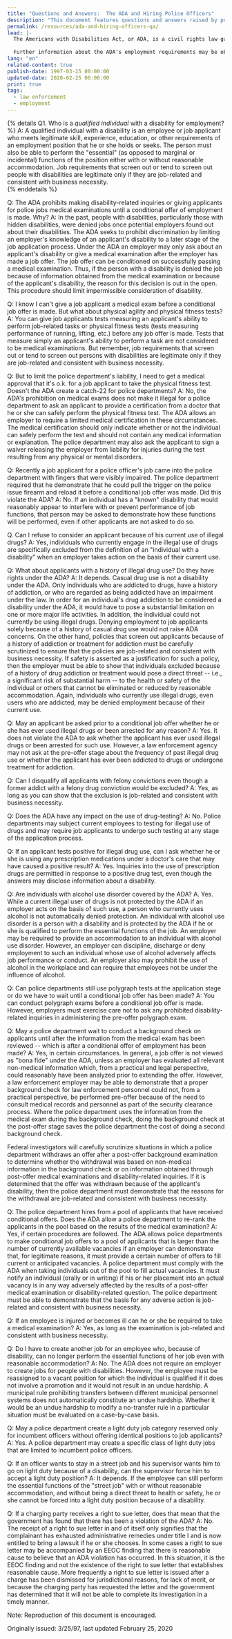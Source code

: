 ```yaml
---
title: "Questions and Answers:  The ADA and Hiring Police Officers"
description: "This document features questions and answers raised by police departments regarding officers rights related to hiring officers under the ADA."
permalink: /resources/ada-and-hiring-officers-qa/
lead: |-
  The Americans with Disabilities Act, or ADA, is a civil rights law guaranteeing equal opportunity to jobs for qualified individuals with disabilities. The following questions and answers respond to concerns raised by police departments.  
  
  Further information about the ADA's employment requirements may be obtained from the Equal Employment Opportunity Commission at 800-669-4000 (voice) or 800-669-6820 (TDD). Other ADA information is available through the Department of Justice's ADA Information Line at 800-514-0301 (voice) or 833-610-1264 (TDD).
lang: "en"
related-content: true
publish-date: 1997-03-25 00:00:00
updated-date: 2020-02-25 00:00:00
print: true
tags:
  - law enforcement
  - employment
---
```

{% details Q1. Who is a <em>qualified individual</em> with a disability for employment? %}
A: A qualified individual with a disability is an employee or job applicant who meets legitimate skill, experience, education, or other requirements of an employment position that he or she holds or seeks. The person must also be able to perform the "essential" (as opposed to marginal or incidental) functions of the position either with or without reasonable accommodation. Job requirements that screen out or tend to screen out people with disabilities are legitimate only if they are job-related and consistent with business necessity.  
{% enddetails %}

Q: The ADA prohibits making disability-related inquiries or giving applicants for police jobs medical examinations until a conditional offer of employment is made. Why?
A: In the past, people with disabilities, particularly those with hidden disabilities, were denied jobs once potential employers found out about their disabilities. The ADA seeks to prohibit discrimination by limiting an employer's knowledge of an applicant's disability to a later stage of the job application process. Under the ADA an employer may only ask about an applicant's disability or give a medical examination after the employer has made a job offer. The job offer can be conditioned on successfully passing a medical examination. Thus, if the person with a disability is denied the job because of information obtained from the medical examination or because of the applicant's disability, the reason for this decision is out in the open. This procedure should limit impermissible consideration of disability.

Q: I know I can't give a job applicant a medical exam before a conditional job offer is made. But what about physical agility and physical fitness tests?
A: You can give job applicants tests measuring an applicant's ability to perform job-related tasks or physical fitness tests (tests measuring performance of running, lifting, etc.) before any job offer is made. Tests that measure simply an applicant's ability to perform a task are not considered to be medical examinations. But remember, job requirements that screen out or tend to screen out persons with disabilities are legitimate only if they are job-related and consistent with business necessity.

Q: But to limit the police department's liability, I need to get a medical approval that it's o.k. for a job applicant to take the physical fitness test. Doesn't the ADA create a catch-22 for police departments?
A: No, the ADA's prohibition on medical exams does not make it illegal for a police department to ask an applicant to provide a certification from a doctor that he or she can safely perform the physical fitness test. The ADA allows an employer to require a limited medical certification in these circumstances. The medical certification should only indicate whether or not the individual can safely perform the test and should not contain any medical information or explanation. The police department may also ask the applicant to sign a waiver releasing the employer from liability for injuries during the test resulting from any physical or mental disorders.

Q: Recently a job applicant for a police officer's job came into the police department with fingers that were visibly impaired. The police department required that he demonstrate that he could pull the trigger on the police issue firearm and reload it before a conditional job offer was made. Did this violate the ADA?
A: No. If an individual has a "known" disability that would reasonably appear to interfere with or prevent performance of job functions, that person may be asked to demonstrate how these functions will be performed, even if other applicants are not asked to do so.

Q. Can I refuse to consider an applicant because of his current use of illegal drugs?
A: Yes, individuals who currently engage in the illegal use of drugs are specifically excluded from the definition of an "individual with a disability" when an employer takes action on the basis of their current use.

Q: What about applicants with a history of illegal drug use? Do they have rights under the ADA?
A: It depends. Casual drug use is not a disability under the ADA. Only individuals who are addicted to drugs, have a history of addiction, or who are regarded as being addicted have an impairment under the law. In order for an individual's drug addiction to be considered a disability under the ADA, it would have to pose a substantial limitation on one or more major life activities. In addition, the individual could not currently be using illegal drugs. Denying employment to job applicants solely because of a history of casual drug use would not raise ADA concerns. On the other hand, policies that screen out applicants because of a history of addiction or treatment for addiction must be carefully scrutinized to ensure that the policies are job-related and consistent with business necessity. If safety is asserted as a justification for such a policy, then the employer must be able to show that individuals excluded because of a history of drug addiction or treatment would pose a direct threat -- i.e., a significant risk of substantial harm -- to the health or safety of the individual or others that cannot be eliminated or reduced by reasonable accommodation. Again, individuals who currently use illegal drugs, even users who are addicted, may be denied employment because of their current use.

Q: May an applicant be asked prior to a conditional job offer whether he or she has ever used illegal drugs or been arrested for any reason?
A: Yes. It does not violate the ADA to ask whether the applicant has ever used illegal drugs or been arrested for such use. However, a law enforcement agency may not ask at the pre-offer stage about the frequency of past illegal drug use or whether the applicant has ever been addicted to drugs or undergone treatment for addiction.

Q: Can I disqualify all applicants with felony convictions even though a former addict with a felony drug conviction would be excluded?
A: Yes, as long as you can show that the exclusion is job-related and consistent with business necessity.

Q: Does the ADA have any impact on the use of drug-testing?
A: No. Police departments may subject current employees to testing for illegal use of drugs and may require job applicants to undergo such testing at any stage of the application process.

Q: If an applicant tests positive for illegal drug use, can I ask whether he or she is using any prescription medications under a doctor's care that may have caused a positive result?
A: Yes. Inquiries into the use of prescription drugs are permitted in response to a positive drug test, even though the answers may disclose information about a disability.

Q: Are individuals with alcohol use disorder covered by the ADA?
A. Yes. While a current illegal user of drugs is not protected by the ADA if an employer acts on the basis of such use, a person who currently uses alcohol is not automatically denied protection. An individual with alcohol use disorder is a person with a disability and is protected by the ADA if he or she is qualified to perform the essential functions of the job. An employer may be required to provide an accommodation to an individual with alcohol use disorder. However, an employer can discipline, discharge or deny employment to such an individual whose use of alcohol adversely affects job performance or conduct. An employer also may prohibit the use of alcohol in the workplace and can require that employees not be under the influence of alcohol.

Q: Can police departments still use polygraph tests at the application stage or do we have to wait until a conditional job offer has been made?
A: You can conduct polygraph exams before a conditional job offer is made. However, employers must exercise care not to ask any prohibited disability-related inquiries in administering the pre-offer polygraph exam.

Q: May a police department wait to conduct a background check on applicants until after the information from the medical exam has been reviewed -- which is after a conditional offer of employment has been made?
A: Yes, in certain circumstances. In general, a job offer is not viewed as "bona fide" under the ADA, unless an employer has evaluated all relevant non-medical information which, from a practical and legal perspective, could reasonably have been analyzed prior to extending the offer. However, a law enforcement employer may be able to demonstrate that a proper background check for law enforcement personnel could not, from a practical perspective, be performed pre-offer because of the need to consult medical records and personnel as part of the security clearance process. Where the police department uses the information from the medical exam during the background check, doing the background check at the post-offer stage saves the police department the cost of doing a second background check.

Federal investigators will carefully scrutinize situations in which a police department withdraws an offer after a post-offer background examination to determine whether the withdrawal was based on non-medical information in the background check or on information obtained through post-offer medical examinations and disability-related inquiries. If it is determined that the offer was withdrawn because of the applicant's disability, then the police department must demonstrate that the reasons for the withdrawal are job-related and consistent with business necessity.

Q: The police department hires from a pool of applicants that have received conditional offers. Does the ADA allow a police department to re-rank the applicants in the pool based on the results of the medical examination?
A: Yes, if certain procedures are followed. The ADA allows police departments to make conditional job offers to a pool of applicants that is larger than the number of currently available vacancies if an employer can demonstrate that, for legitimate reasons, it must provide a certain number of offers to fill current or anticipated vacancies. A police department must comply with the ADA when taking individuals out of the pool to fill actual vacancies. It must notify an individual (orally or in writing) if his or her placement into an actual vacancy is in any way adversely affected by the results of a post-offer medical examination or disability-related question. The police department must be able to demonstrate that the basis for any adverse action is job-related and consistent with business necessity.

Q: If an employee is injured or becomes ill can he or she be required to take a medical examination?
A: Yes, as long as the examination is job-related and consistent with business necessity.

Q: Do I have to create another job for an employee who, because of disability, can no longer perform the essential functions of her job even with reasonable accommodation?
A: No. The ADA does not require an employer to create jobs for people with disabilities. However, the employee must be reassigned to a vacant position for which the individual is qualified if it does not involve a promotion and it would not result in an undue hardship. A municipal rule prohibiting transfers between different municipal personnel systems does not automatically constitute an undue hardship. Whether it would be an undue hardship to modify a no-transfer rule in a particular situation must be evaluated on a case-by-case basis.

Q: May a police department create a light duty job category reserved only for incumbent officers without offering identical positions to job applicants?
A: Yes. A police department may create a specific class of light duty jobs that are limited to incumbent police officers.

Q: If an officer wants to stay in a street job and his supervisor wants him to go on light duty because of a disability, can the supervisor force him to accept a light duty position?
A: It depends. If the employee can still perform the essential functions of the "street job" with or without reasonable accommodation, and without being a direct threat to health or safety, he or she cannot be forced into a light duty position because of a disability.

Q: If a charging party receives a right to sue letter, does that mean that the government has found that there has been a violation of the ADA?
A: No. The receipt of a right to sue letter in and of itself only signifies that the complainant has exhausted administrative remedies under title I and is now entitled to bring a lawsuit if he or she chooses. In some cases a right to sue letter may be accompanied by an EEOC finding that there is reasonable cause to believe that an ADA violation has occurred. In this situation, it is the EEOC finding and not the existence of the right to sue letter that establishes reasonable cause. More frequently a right to sue letter is issued after a charge has been dismissed for jurisdictional reasons, for lack of merit, or because the charging party has requested the letter and the government has determined that it will not be able to complete its investigation in a timely manner.

Note: Reproduction of this document is encouraged.

Originally issued: 3/25/97, last updated February 25, 2020

